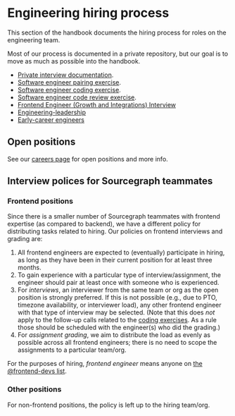 # Engineering hiring process

This section of the handbook documents the hiring process for roles on the engineering team.

Most of our process is documented in a private repository, but our goal is to move as much as possible into the handbook.

- [Private interview documentation](https://github.com/sourcegraph/interviews/tree/master/engineering/software-engineer).
- [Software engineer pairing exercise](software-engineer-pairing-exercise.md).
- [Software engineer coding exercise](software-engineer-coding-exercise.md).
- [Software engineer code review exercise](software-engineer-code-review-exercise.md).
- [Frontend Engineer (Growth and Integrations) Interview](./frontend-engineer-extensibility.md)
- [Engineering-leadership](engineering-leadership.md)
- [Early-career engineers](early-career-engineers.md)

## Open positions

See our [careers page](https://boards.greenhouse.io/sourcegraph91) for open positions and more info.

## Interview polices for Sourcegraph teammates

### Frontend positions

Since there is a smaller number of Sourcegraph teammates with frontend expertise (as compared to backend), we have a different policy for distributing tasks related to hiring. Our policies on frontend interviews and grading are:

1. All frontend engineers are expected to (eventually) participate in hiring, as long as they have been in their current position for at least three months.
2. To gain experience with a particular type of interview/assignment, the engineer should pair at least once with someone who is experienced.
3. For _interviews_, an interviewer from the same team or org as the open position is strongly preferred. If this is not possible (e.g., due to PTO, timezone availability, or interviewer load), any other frontend engineer with that type of interview may be selected. (Note that this does _not_ apply to the follow-up calls related to the [coding exercises](./software-engineer-coding-exercise.md). As a rule those should be scheduled with the engineer(s) who did the grading.)
4. For _assignment grading_, we aim to distribute the load as evenly as possible across all frontend engineers; there is no need to scope the assignments to a particular team/org.

For the purposes of hiring, _frontend engineer_ means anyone on [the @frontend-devs list](../enablement/frontend-platform/other-responsibilities.md#frontend-devs).

### Other positions

For non-frontend positions, the policy is left up to the hiring team/org.
